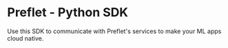 # Preflet - Python SDK

Use this SDK to communicate with Preflet's services to make your ML apps cloud native.
